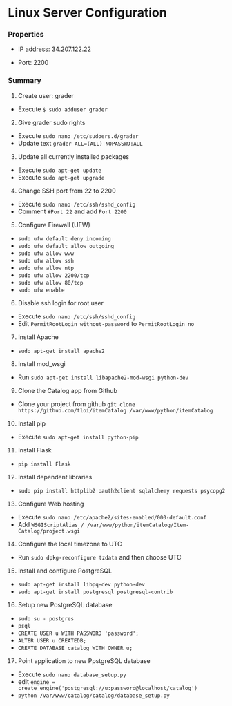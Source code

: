 # Linux Server Configuration

### Properties

- IP address: 34.207.122.22

- Port: 2200

### Summary

1. Create user: grader 
  - Execute `$ sudo adduser grader`

2. Give grader sudo rights
  - Execute `sudo nano /etc/sudoers.d/grader`
  - Update text `grader ALL=(ALL) NOPASSWD:ALL`
  
3. Update all currently installed packages
  - Execute `sudo apt-get update`
  - Execute `sudo apt-get upgrade`

4. Change SSH port from 22 to 2200
  - Execute `sudo nano /etc/ssh/sshd_config`
  - Comment  `#Port 22` and add `Port 2200`
  
5. Configure Firewall (UFW)
  - `sudo ufw default deny incoming`
  - `sudo ufw default allow outgoing`
  - `sudo ufw allow www`
  - `sudo ufw allow ssh`
  - `sudo ufw allow ntp`
  - `sudo ufw allow 2200/tcp`
  - `sudo ufw allow 80/tcp`  
  - `sudo ufw enable`
   
6. Disable ssh login for root user
  - Execute `sudo nano /etc/ssh/sshd_config`
  - Edit `PermitRootLogin without-password` to `PermitRootLogin no`
  
7. Install Apache
  - `sudo apt-get install apache2`

8. Install mod_wsgi
  - Run `sudo apt-get install libapache2-mod-wsgi python-dev`

9. Clone the Catalog app from Github
  - Clone your project from github `git clone https://github.com/tloi/itemCatalog /var/www/python/itemCatalog`  

10. Install pip
  - Execute `sudo apt-get install python-pip`

11. Install Flask
  - `pip install Flask`
  
12. Install dependent libraries
  - `sudo pip install httplib2 oauth2client sqlalchemy requests psycopg2`

13. Configure Web hosting
  - Execute `sudo nano /etc/apache2/sites-enabled/000-default.conf`
  - Add `WSGIScriptAlias / /var/www/python/itemCatalog/Item-Catalog/project.wsgi` 
  
14. Configure the local timezone to UTC
  - Run `sudo dpkg-reconfigure tzdata` and then choose UTC

15. Install and configure PostgreSQL
  - `sudo apt-get install libpq-dev python-dev`
  - `sudo apt-get install postgresql postgresql-contrib`

16. Setup new PostgreSQL database  
  - `sudo su - postgres`
  - `psql`
  - `CREATE USER u WITH PASSWORD 'password';`
  - `ALTER USER u CREATEDB;`
  - `CREATE DATABASE catalog WITH OWNER u;`
  
17. Point application to new PpstgreSQL database
  - Execute `sudo nano database_setup.py` 
  - edit `engine = create_engine('postgresql://u:password@localhost/catalog')`
  - `python /var/www/catalog/catalog/database_setup.py`

